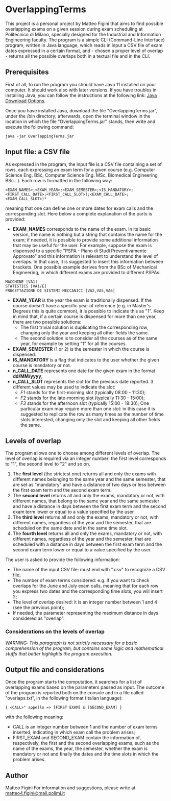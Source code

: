 # OverlappingTerms
This project is a personal project by Matteo Figini that aims to find possible overlapping exams on a given session during exam scheduling at Politecnico di Milano, specially designed for the Industrial and Information Engineering faculty. The program is a simple CLI (Command-Line Interface) program, written in Java language, which reads in input a CSV file of exam dates expressed in a certain format, and - chosen a proper level of overlap - returns all the possible overlaps both in a textual file and in the CLI.

## Prerequisites
First of all, to run the program you should have Java 11 installed on your computer. It should work also with later versions. If you have troubles in installing Java, you can follow the instructions at the following link: [Java Download Options](https://www.java.com/en/download/help/download_options.html).

Once you have installed Java, download the file "OverlappingTerms.jar", under the /bin directory; afterwards, open the terminal window in the location in which the file "OverlappingTerms.jar" stands, then write and execute the following command:
```
java -jar OverlappingTerms.jar
```

## Input file: a CSV file
As expressed in the program, the input file is a CSV file containing a set of rows, each expressing an exam term for a given course (e.g. Computer Science Eng. BSc, Computer Science Eng. MSc, Biomedical Engineering BSc...). Each row is formatted in the following way:
```
<EXAM_NAMES>;<EXAM_YEAR>;<EXAM_SEMESTER>;<IS_MANDATORY>;<FIRST_CALL_DATE>;<FIRST_CALL_SLOT>(;<EXAM_CALL_DATE>;<EXAM_CALL_SLOT>)*
```
meaning that one can define one or more dates for exam calls and the corresponding slot. Here below a complete explanation of the parts is provided:
- **EXAM_NAMES** corresponds to the name of the exam. In its basic version, the name is nothing but a string that contains the name for the exam; if needed, it is possible to provide some additional information that may be useful for the user. For example, suppose the exam is dispensed to a specific "PSPA - Piano di Studi Preventivamente Approvato" and this information is relevant to understand the level of overlaps. In that case, it is suggested to insert this information between brackets. One possible example derives from the BSc of Mechanical Engineering, in which different exams are provided to different PSPAs:
```
MACCHINE [VA1]
STATISTICS [VA1/E]
PROGETTAZIONE DI SISTEMI MECCANICI [VA2,VA5,VA6]
```
- **EXAM_YEAR** is the year the exam is traditionally dispensed. If the course doesn't have a specific year of reference (e.g. in Master's Degrees this is quite common), it is possible to indicate this as "1". Keep in mind that, if a certain course is dispensed for more than one year, there are two possible solutions:
  -  The first trivial solution is duplicating the corresponding row, changing only the year and keeping all other fields the same.
  -  The second solution is to consider all the courses as of the same year, for example by setting "1" for all the courses.
- **EXAM_SEMESTER** (1 or 2) is the semester in which the course is dispensed.
- **IS_MANDATORY** is a flag that indicates to the user whether the given course is mandatory or not.
- **n_CALL_DATE** represents one date for the given exam in the format __dd/MM/yyyy__;
- **n_CALL_SLOT** represents the slot for the previous date reported. 3 different values may be used to indicate the slot:
  - _F1_ stands for the first-morning slot (typically 08:00 - 11:30);
  - _F2_ stands for the late-morning slot (typically 11:30 - 15:00);
  - _F3_ stands for the afternoon slot (typically 15:00 - 18:30); 
One particular exam may require more than one slot: in this case it is suggested to replicate the row as many times as the number of time slots interested, changing only the slot and keeping all other fields the same.

## Levels of overlap
The program allows one to choose among different levels of overlap. The level of overlap is required via an integer number: the first level corresponds to "1", the second level to "2" and so on.
1. The __first level__ (the strictest one) returns all and only the exams with different names belonging to the same year and the same semester, that are set as "mandatory" and have a distance of two days or less between the first exam term and the second exam term.
2. The __second level__ returns all and only the exams, mandatory or not, with different names, that belong to the same year and the same semester and have a distance in days between the first exam term and the second exam term lower or equal to a value specified by the user.
3. The __third level__ returns all and only the exams, mandatory or not, with different names, regardless of the year and the semester, that are scheduled on the same date and in the same time slot.
4. The __fourth level__ returns all and only the exams, mandatory or not, with different names, regardless of the year and the semester, that are scheduled with a distance in days between the first exam term and the second exam term lower or equal to a value specified by the user.

The user is asked to provide the following information:
- The name of the input CSV file: must end with ".csv" to recognize a CSV file;
- The number of exam terms considered: e.g. if you want to check overlaps for the June and July exam calls, meaning that for each row you express two dates and the corresponding time slots, you will insert 2;
- The level of overlap desired: it is an integer number between 1 and 4 (see the previous point);
- If needed, the parameter representing the maximum distance in days considered as "overlap".

### Considerations on the levels of overlap
_WARNING: This paragraph is not strictly necessary for a basic comprehension of the program, but contains some logic and mathematical stuffs that better highlights the program execution._

## Output file and considerations
Once the program starts the computation, it searches for a list of overlapping exams based on the parameters passed as input. The outcome of the program is reported both on the console and in a file called "overlaps.txt", in the following format (Italian language):
```
{ <CALL>° appello => [FIRST EXAM] & [SECOND_EXAM] }
```
with the following meaning:
- CALL is an integer number between 1 and the number of exam terms inserted, indicating in which exam call the problem arises;
- FIRST_EXAM and SECOND_EXAM contain the information of, respectively, the first and the second overlapping exams, such as the name of the exams, the year, the semester, whether the exam is mandatory or not and finally the dates and the time slots in which the problem arises.

## Author
Matteo Figini
For information and suggestions, please write at [matteo4.figini@mail.polimi.it](mailto:matteo4.figini@mail.polimi.it)